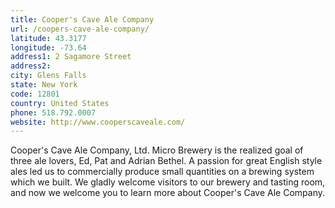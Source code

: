 ```yaml
---
title: Cooper's Cave Ale Company
url: /coopers-cave-ale-company/
latitude: 43.3177
longitude: -73.64
address1: 2 Sagamore Street
address2: 
city: Glens Falls
state: New York
code: 12801
country: United States
phone: 518.792.0007
website: http://www.cooperscaveale.com/
---
```

Cooper's Cave Ale Company, Ltd. Micro Brewery is the realized goal of three ale lovers, Ed, Pat and Adrian Bethel. A passion for great English style ales led us to commercially produce small quantities on a brewing system which we built. We gladly welcome visitors to our brewery and tasting room, and now we welcome you to learn more about Cooper's Cave Ale Company.
